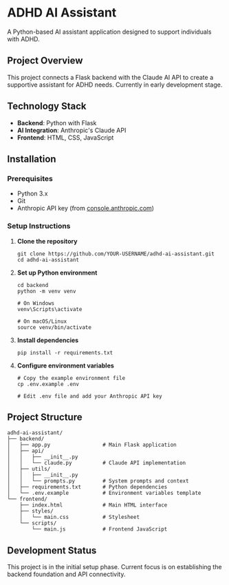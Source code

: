 # ADHD AI Assistant

A Python-based AI assistant application designed to support individuals with ADHD.

## Project Overview

This project connects a Flask backend with the Claude AI API to create a supportive assistant for ADHD needs. Currently in early development stage.

## Technology Stack

- **Backend**: Python with Flask
- **AI Integration**: Anthropic's Claude API
- **Frontend**: HTML, CSS, JavaScript

## Installation

### Prerequisites
- Python 3.x
- Git
- Anthropic API key (from [console.anthropic.com](https://console.anthropic.com))

### Setup Instructions

1. **Clone the repository**
   ```
   git clone https://github.com/YOUR-USERNAME/adhd-ai-assistant.git
   cd adhd-ai-assistant
   ```

2. **Set up Python environment**
   ```
   cd backend
   python -m venv venv
   
   # On Windows
   venv\Scripts\activate
   
   # On macOS/Linux
   source venv/bin/activate
   ```

3. **Install dependencies**
   ```
   pip install -r requirements.txt
   ```

4. **Configure environment variables**
   ```
   # Copy the example environment file
   cp .env.example .env
   
   # Edit .env file and add your Anthropic API key
   ```

## Project Structure

```
adhd-ai-assistant/
├── backend/
│   ├── app.py                 # Main Flask application
│   ├── api/
│   │   ├── __init__.py
│   │   └── claude.py          # Claude API implementation
│   ├── utils/
│   │   ├── __init__.py
│   │   └── prompts.py         # System prompts and context
│   ├── requirements.txt       # Python dependencies
│   └── .env.example           # Environment variables template
└── frontend/
    ├── index.html             # Main HTML interface
    ├── styles/
    │   └── main.css           # Stylesheet
    └── scripts/
        └── main.js            # Frontend JavaScript
```

## Development Status

This project is in the initial setup phase. Current focus is on establishing the backend foundation and API connectivity.
